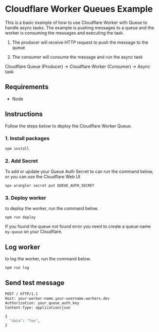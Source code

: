 # Cloudflare Worker Queues Example

This is a basic example of how to use Cloudflare Worker with Queue to handle async tasks.
The example is pushing messages to a queue and the worker is consuming the messages and executing the task.

1. The producer will receive HTTP request to push the message to the queue

2. The consumer will consume the message and run the async task

Cloudflare Queue (Producer) -> Cloudflare Worker (Consumer) -> Async task

## Requirements

- Node

## Instructions

Follow the steps below to deploy the Cloudflare Worker Queue.

### 1. Install packages

`npm install`

### 2. Add Secret

To add or update your Queue Auth Secret to can run the command below, or you can use the Cloudflare Web UI

`npx wrangler secret put QUEUE_AUTH_SECRET`

### 3. Deploy worker

to deploy the worker, run the command below.

`npm run deploy`

If you found the queue not found error you need to create a queue name `my-queue` on your Cloudflare.

## Log worker

to log the worker, run the command below.

`npm run log`

## Send test message

```sh
POST / HTTP/1.1
Host: your-worker-name.your-username.workers.dev
Authorization: your_queue_auth_key
Content-Type: application/json

{
  "data": "foo",
}
```

